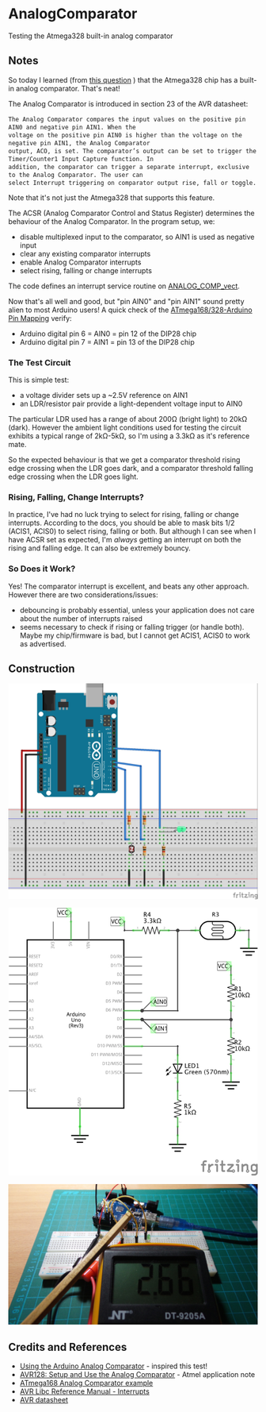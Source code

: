 # AnalogComparator

Testing the Atmega328 built-in analog comparator

## Notes

So today I learned (from
[this question](http://arduino.stackexchange.com/questions/14725/optimizing-an-arduino-code)
) that the Atmega328 chip has a built-in analog comparator. That's neat!

The Analog Comparator is introduced in section 23 of the AVR datasheet:

    The Analog Comparator compares the input values on the positive pin AIN0 and negative pin AIN1. When the
    voltage on the positive pin AIN0 is higher than the voltage on the negative pin AIN1, the Analog Comparator
    output, ACO, is set. The comparator’s output can be set to trigger the Timer/Counter1 Input Capture function. In
    addition, the comparator can trigger a separate interrupt, exclusive to the Analog Comparator. The user can
    select Interrupt triggering on comparator output rise, fall or toggle.

Note that it's not just the Atmega328 that supports this feature.

The ACSR (Analog Comparator Control and Status Register) determines the behaviour of the Analog Comparator.
In the program setup, we:
* disable multiplexed input to the comparator, so AIN1 is used as negative input
* clear any existing comparator interrupts
* enable Analog Comparator interrupts
* select rising, falling or change interrupts

The code defines an interrupt service routine on [ANALOG_COMP_vect](http://www.nongnu.org/avr-libc/user-manual/group__avr__interrupts.html).

Now that's all well and good, but "pin AIN0" and "pin AIN1" sound pretty alien to most Arduino users!
A quick check of the [ATmega168/328-Arduino Pin Mapping](https://www.arduino.cc/en/Hacking/PinMapping168) verify:
* Arduino digital pin 6 = AIN0 = pin 12 of the DIP28 chip
* Arduino digital pin 7 = AIN1 = pin 13 of the DIP28 chip

### The Test Circuit

This is simple test:
* a voltage divider sets up a ~2.5V reference on AIN1
* an LDR/resistor pair provide a light-dependent voltage input to AIN0

The particular LDR used has a range of about 200Ω (bright light) to 20kΩ (dark).
However the ambient light conditions used for testing the circuit exhibits a typical range of 2kΩ-5kΩ,
so I'm using a 3.3kΩ as it's reference mate.

So the expected behaviour is that we get a comparator threshold rising edge crossing when the LDR goes dark,
and a comparator threshold falling edge crossing when the LDR goes light.

### Rising, Falling, Change Interrupts?

In practice, I've had no luck trying to select for rising, falling or change interrupts.
According to the docs, you should be able to mask bits 1/2 (ACIS1, ACIS0) to select rising, falling or both.
But although I can see when I have ACSR set as expected, I'm *always* getting an interrupt on both the rising and falling edge.
It can also be extremely bouncy.

### So Does it Work?

Yes! The comparator interrupt is excellent, and beats any other approach. However there are two considerations/issues:
* debouncing is probably essential, unless your application does not care about the number of interrupts raised
* seems necessary to check if rising or falling trigger (or handle both). Maybe my chip/firmware is bad, but I cannot get ACIS1, ACIS0 to work as advertised.


## Construction

![Breadboard](./assets/AnalogComparator_bb.jpg?raw=true)

![The Schematic](./assets/AnalogComparator_schematic.jpg?raw=true)

![The Build](./assets/AnalogComparator_build.jpg?raw=true)

## Credits and References
* [Using the Arduino Analog Comparator](http://www.gammon.com.au/forum/?id=11916) - inspired this test!
* [AVR128: Setup and Use the Analog Comparator](http://www.atmel.com/Images/doc0934.pdf) - Atmel application note
* [ATmega168 Analog Comparator example](https://gist.github.com/szczys/1428418)
* [AVR Libc Reference Manual - Interrupts](http://www.atmel.com/webdoc/AVRLibcReferenceManual/group__avr__interrupts.html)
* [AVR datasheet](http://www.atmel.com/images/Atmel-8271-8-bit-AVR-Microcontroller-ATmega48A-48PA-88A-88PA-168A-168PA-328-328P_datasheet_Complete.pdf)

